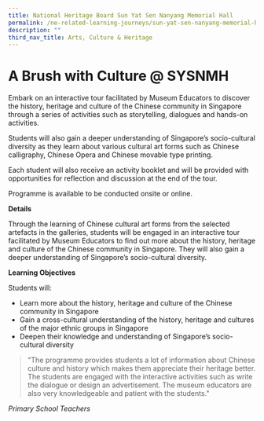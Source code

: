 ```yaml
---
title: National Heritage Board Sun Yat Sen Nanyang Memorial Hall
permalink: /ne-related-learning-journeys/sun-yat-sen-nanyang-memorial-hall/
description: ""
third_nav_title: Arts, Culture & Heritage
---
```

# A Brush with Culture @ SYSNMH

Embark on an interactive tour facilitated by Museum Educators to discover the history, heritage and culture of the Chinese community in Singapore through a series of activities such as storytelling, dialogues and hands-on activities.

Students will also gain a deeper understanding of Singapore’s socio-cultural diversity as they learn about various cultural art forms such as Chinese calligraphy, Chinese Opera and Chinese movable type printing.

Each student will also receive an activity booklet and will be provided with opportunities for reflection and discussion at the end of the tour.

Programme is available to be conducted onsite or online.

**Details**

Through the learning of Chinese cultural art forms from the selected artefacts in the galleries, students will be engaged in an interactive tour facilitated by Museum Educators to find out more about the history, heritage and culture of the Chinese community in Singapore. They will also gain a deeper understanding of
Singapore’s socio-cultural diversity.

**Learning Objectives**

Students will:
* Learn more about the history, heritage and culture of the Chinese community in Singapore
* Gain a cross-cultural understanding of the history, heritage and cultures of the major ethnic groups in Singapore
* Deepen their knowledge and understanding of Singapore’s socio-cultural diversity

> "The programme provides students a lot of information about Chinese culture and history which makes them appreciate their heritage better. The students are engaged with the interactive activities such as write the dialogue or design an advertisement. The museum educators are also very knowledgeable and patient
with the students."

*Primary School Teachers*